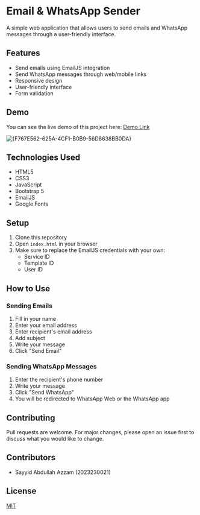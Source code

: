 # Email & WhatsApp Sender

A simple web application that allows users to send emails and WhatsApp messages through a user-friendly interface.

## Features

- Send emails using EmailJS integration
- Send WhatsApp messages through web/mobile links
- Responsive design
- User-friendly interface
- Form validation

## Demo

You can see the live demo of this project here: [Demo Link](https://racoonhq.github.io/TestingAPI/)

![{F767E562-625A-4CF1-B0B9-56D8638BB0DA}](https://github.com/user-attachments/assets/b094831f-be70-4b9c-9af0-04c1f40a367a)


## Technologies Used

- HTML5
- CSS3
- JavaScript
- Bootstrap 5
- EmailJS
- Google Fonts

## Setup

1. Clone this repository
2. Open `index.html` in your browser
3. Make sure to replace the EmailJS credentials with your own:
   - Service ID
   - Template ID
   - User ID

## How to Use

### Sending Emails

1. Fill in your name
2. Enter your email address
3. Enter recipient's email address
4. Add subject
5. Write your message
6. Click "Send Email"

### Sending WhatsApp Messages

1. Enter the recipient's phone number
2. Write your message
3. Click "Send WhatsApp"
4. You will be redirected to WhatsApp Web or the WhatsApp app

## Contributing

Pull requests are welcome. For major changes, please open an issue first to discuss what you would like to change.

## Contributors

- Sayyid Abdullah Azzam (2023230021)

## License

[MIT](https://choosealicense.com/licenses/mit/)
